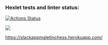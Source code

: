 ### Hexlet tests and linter status:
[![Actions Status](https://github.com/maletinchess/frontend-project-lvl4/workflows/hexlet-check/badge.svg)](https://github.com/maletinchess/frontend-project-lvl4/actions)

<a href="https://codeclimate.com/github/maletinchess/frontend-project-lvl4/maintainability"><img src="https://api.codeclimate.com/v1/badges/86a24d7008fb7a6f48aa/maintainability" /></a>

https://slackappmaletinchess.herokuapp.com/

